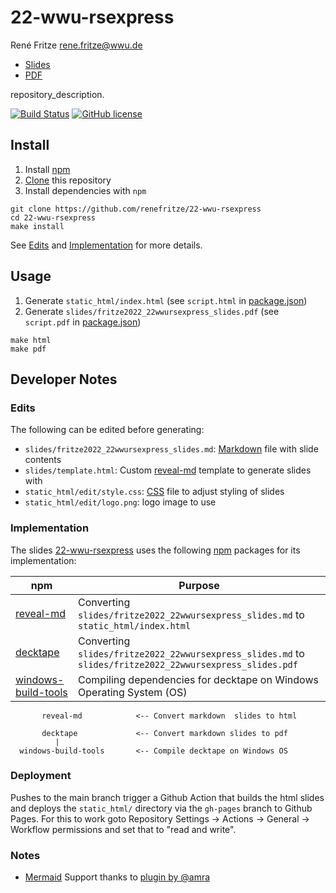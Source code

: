 # 22-wwu-rsexpress

René Fritze
rene.fritze@wwu.de

* [Slides](https://renefritze.github.io/22-wwu-rsexpress)
* [PDF](https://github.com/renefritze/22-wwu-rsexpress/blob/master/slides/fritze2022_22wwursexpress_slides.pdf)

repository_description.

[![Build Status](https://github.com/renefritze/22-wwu-rsexpress/actions/workflows/build.yml/badge.svg?main)](https://github.com/renefritze/22-wwu-rsexpress/actions/workflows/build.yml)
[![GitHub license](https://img.shields.io/github/license/renefritze/22-wwu-rsexpress.svg)](https://github.com/renefritze/22-wwu-rsexpress/blob/main/LICENSE)


## Install

1. Install [npm](https://www.npmjs.com/)
2. [Clone](https://git-scm.com/docs/git-clone) this repository
3. Install dependencies with `npm`

```
git clone https://github.com/renefritze/22-wwu-rsexpress
cd 22-wwu-rsexpress
make install
```

See [Edits](#edits) and [Implementation](#implementation) for more details.

## Usage

1. Generate `static_html/index.html` (see `script.html` in [package.json](https://github.com/renefritze/22-wwu-rsexpress/blob/master/package.json))
2. Generate `slides/fritze2022_22wwursexpress_slides.pdf` (see `script.pdf` in [package.json](https://github.com/renefritze/22-wwu-rsexpress/blob/master/package.json))

```
make html
make pdf
```

## Developer Notes

### Edits

The following can be edited before generating:

* `slides/fritze2022_22wwursexpress_slides.md`: [Markdown](https://daringfireball.net/projects/markdown/) file with slide contents
* `slides/template.html`: Custom [reveal-md](https://github.com/webpro/reveal-md) template to generate slides with
* `static_html/edit/style.css`: [CSS](https://developer.mozilla.org/en-US/docs/Web/CSS) file to adjust styling of slides
* `static_html/edit/logo.png`: logo image to use

### Implementation


The slides [22-wwu-rsexpress](https://github.com/renefritze/22-wwu-rsexpress) uses the following [npm](https://www.npmjs.com/) packages for its implementation:

npm | Purpose
--- | ---
[reveal-md](https://www.npmjs.com/package/reveal-md) | Converting `slides/fritze2022_22wwursexpress_slides.md` to `static_html/index.html`
[decktape](https://www.npmjs.com/package/decktape) | Converting `slides/fritze2022_22wwursexpress_slides.md` to `slides/fritze2022_22wwursexpress_slides.pdf`
[windows-build-tools](https://www.npmjs.com/package/windows-build-tools) | Compiling dependencies for decktape on Windows Operating System (OS)

```
       reveal-md            <-- Convert markdown  slides to html

       decktape             <-- Convert markdown slides to pdf
          |
  windows-build-tools       <-- Compile decktape on Windows OS
```

### Deployment

Pushes to the main branch trigger a Github Action that builds the html slides and deploys the `static_html/` directory via the `gh-pages` branch to Github Pages.
For this to work goto Repository Settings -> Actions -> General -> Workflow permissions and set that to "read and write".

### Notes

- [Mermaid](https://mermaid-js.github.io/mermaid/) Support thanks to [plugin by @amra](https://github.com/amra/reveal-md-scripts)
